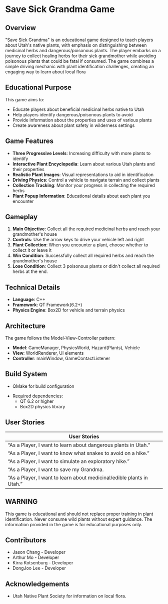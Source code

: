 # Save Sick Grandma Game

## Overview

"Save Sick Grandma" is an educational game designed to teach players about Utah's native plants, with emphasis on distinguishing between medicinal herbs and dangerous/poisonous plants. The player embarks on a journey to collect healing herbs for their sick grandmother while avoiding poisonous plants that could be fatal if consumed. The game combines a simple driving mechanic with plant identification challenges, creating an engaging way to learn about local flora
  
## Educational Purpose

This game aims to:
- Educate players about beneficial medicinal herbs native to Utah
- Help players identify dangerous/poisonous plants to avoid
- Provide information about the properties and uses of various plants
- Create awareness about plant safety in wilderness settings

## Game Features

- **Three Progressive Levels**: Increasing difficulty with more plants to identify
- **Interactive Plant Encyclopedia**: Learn about various Utah plants and their properties
- **Realistic Plant Images**: Visual representations to aid in identification
- **Driving Physics**: Control a vehicle to navigate terrain and collect plants
- **Collection Tracking**: Monitor your progress in collecting the required herbs
- **Plant Popup Information**: Educational details about each plant you encounter

## Gameplay
1. **Main Objective**: Collect all the required medicinal herbs and reach your grandmother's house
2. **Controls**: Use the arrow keys to drive your vehicle left and right
3. **Plant Collection**: When you encounter a plant, choose whether to collect it or leave it
4. **Win Condition**: Successfully collect all required herbs and reach the grandmother's house
5. **Lose Condition**: Collect 3 poisonous plants or didn't collect all required herbs at the end.

## Technical Details
- **Language**: C++
- **Framework**: QT Framework(6.2+)
- **Physics Engine**: Box2D for vehicle and terrain physics

## Architecture
The game follows the Model-View-Controller pattern:
- **Model**: GameManager, PhysicsWorld, Hazard(Plants), Vehicle
- **View**: WorldRenderer, UI elements
- **Controller**: mainWindow, GameContactListener

## Build System
- QMake for build configuration
* Required dependencies:
  - QT 6.2 or higher
  - Box2D physics library

## User Stories
| User Stories  |
| ------------- |
| “As a Player, I want to learn about dangerous plants in Utah.” |
| “As a Player, I want to know what snakes to avoid on a hike.” |
| “As a Player, I want to simulate an exploratory hike.” |
|“As a Player, I want to save my Grandma. |
|“As a Player, I want to learn about medicinal/edible plants in Utah.” |  

## WARNING
This game is educational and should not replace proper training in plant identification.
Never consume wild plants without expert guidance.
The information provided in the game is for educational purposes only.

## Contributors
- Jason Chang - Developer
- Arthur Mo - Developer
- Kirra Kotsenburg - Developer
- DongJoo Lee - Developer

## Acknowledgements
- Utah Native Plant Society for information on local flora.

